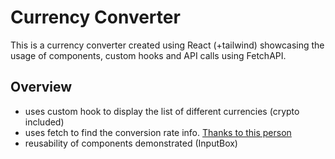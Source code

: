 # Currency Converter

This is a currency converter created using React (+tailwind) showcasing the usage of components, custom hooks and API calls using FetchAPI.

## Overview

- uses custom hook to display the list of different currencies (crypto included)
- uses fetch to find the conversion rate info. [Thanks to this person](https://github.com/fawazahmed0/currency-api)
- reusability of components demonstrated (InputBox)
